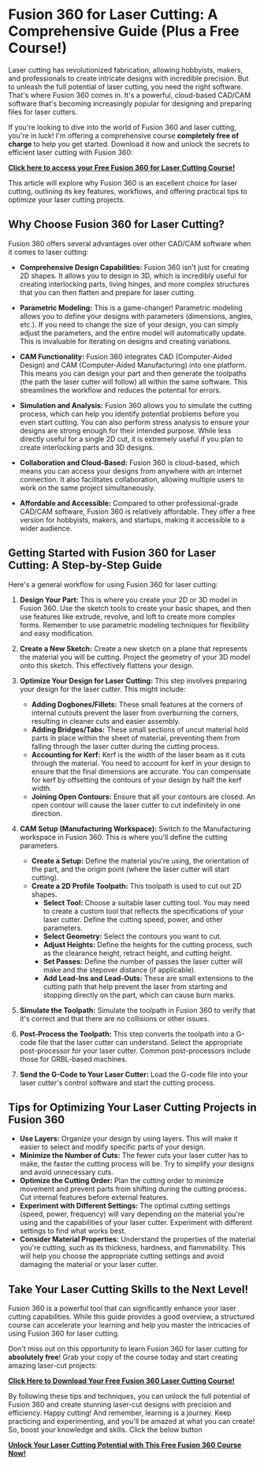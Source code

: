 # Fusion 360 for Laser Cutting: A Comprehensive Guide (Plus a Free Course!)

Laser cutting has revolutionized fabrication, allowing hobbyists, makers, and professionals to create intricate designs with incredible precision. But to unleash the full potential of laser cutting, you need the right software. That's where Fusion 360 comes in. It's a powerful, cloud-based CAD/CAM software that's becoming increasingly popular for designing and preparing files for laser cutters.

If you're looking to dive into the world of Fusion 360 and laser cutting, you're in luck! I'm offering a comprehensive course **completely free of charge** to help you get started.  Download it now and unlock the secrets to efficient laser cutting with Fusion 360:

[**Click here to access your Free Fusion 360 for Laser Cutting Course!**](https://udemywork.com/fusion-360-for-laser-cutting)

This article will explore why Fusion 360 is an excellent choice for laser cutting, outlining its key features, workflows, and offering practical tips to optimize your laser cutting projects.

## Why Choose Fusion 360 for Laser Cutting?

Fusion 360 offers several advantages over other CAD/CAM software when it comes to laser cutting:

*   **Comprehensive Design Capabilities:** Fusion 360 isn't just for creating 2D shapes. It allows you to design in 3D, which is incredibly useful for creating interlocking parts, living hinges, and more complex structures that you can then flatten and prepare for laser cutting.

*   **Parametric Modeling:** This is a game-changer! Parametric modeling allows you to define your designs with parameters (dimensions, angles, etc.).  If you need to change the size of your design, you can simply adjust the parameters, and the entire model will automatically update. This is invaluable for iterating on designs and creating variations.

*   **CAM Functionality:** Fusion 360 integrates CAD (Computer-Aided Design) and CAM (Computer-Aided Manufacturing) into one platform.  This means you can design your part and then generate the toolpaths (the path the laser cutter will follow) all within the same software. This streamlines the workflow and reduces the potential for errors.

*   **Simulation and Analysis:** Fusion 360 allows you to simulate the cutting process, which can help you identify potential problems before you even start cutting. You can also perform stress analysis to ensure your designs are strong enough for their intended purpose. While less directly useful for a single 2D cut, it is extremely useful if you plan to create interlocking parts and 3D designs.

*   **Collaboration and Cloud-Based:** Fusion 360 is cloud-based, which means you can access your designs from anywhere with an internet connection. It also facilitates collaboration, allowing multiple users to work on the same project simultaneously.

*   **Affordable and Accessible:**  Compared to other professional-grade CAD/CAM software, Fusion 360 is relatively affordable. They offer a free version for hobbyists, makers, and startups, making it accessible to a wider audience.

## Getting Started with Fusion 360 for Laser Cutting: A Step-by-Step Guide

Here's a general workflow for using Fusion 360 for laser cutting:

1.  **Design Your Part:** This is where you create your 2D or 3D model in Fusion 360. Use the sketch tools to create your basic shapes, and then use features like extrude, revolve, and loft to create more complex forms. Remember to use parametric modeling techniques for flexibility and easy modification.

2.  **Create a New Sketch:** Create a new sketch on a plane that represents the material you will be cutting. Project the geometry of your 3D model onto this sketch. This effectively flattens your design.

3.  **Optimize Your Design for Laser Cutting:** This step involves preparing your design for the laser cutter. This might include:
    *   **Adding Dogbones/Fillets:** These small features at the corners of internal cutouts prevent the laser from overburning the corners, resulting in cleaner cuts and easier assembly.
    *   **Adding Bridges/Tabs:** These small sections of uncut material hold parts in place within the sheet of material, preventing them from falling through the laser cutter during the cutting process.
    *   **Accounting for Kerf:** Kerf is the width of the laser beam as it cuts through the material. You need to account for kerf in your design to ensure that the final dimensions are accurate.  You can compensate for kerf by offsetting the contours of your design by half the kerf width.
    *   **Joining Open Contours:**  Ensure that all your contours are closed. An open contour will cause the laser cutter to cut indefinitely in one direction.

4.  **CAM Setup (Manufacturing Workspace):** Switch to the Manufacturing workspace in Fusion 360. This is where you'll define the cutting parameters.

    *   **Create a Setup:** Define the material you're using, the orientation of the part, and the origin point (where the laser cutter will start cutting).
    *   **Create a 2D Profile Toolpath:** This toolpath is used to cut out 2D shapes.
        *   **Select Tool:** Choose a suitable laser cutting tool. You may need to create a custom tool that reflects the specifications of your laser cutter. Define the cutting speed, power, and other parameters.
        *   **Select Geometry:** Select the contours you want to cut.
        *   **Adjust Heights:** Define the heights for the cutting process, such as the clearance height, retract height, and cutting height.
        *   **Set Passes:** Define the number of passes the laser cutter will make and the stepover distance (if applicable).
        *   **Add Lead-Ins and Lead-Outs:** These are small extensions to the cutting path that help prevent the laser from starting and stopping directly on the part, which can cause burn marks.

5.  **Simulate the Toolpath:** Simulate the toolpath in Fusion 360 to verify that it's correct and that there are no collisions or other issues.

6.  **Post-Process the Toolpath:** This step converts the toolpath into a G-code file that the laser cutter can understand. Select the appropriate post-processor for your laser cutter. Common post-processors include those for GRBL-based machines.

7.  **Send the G-Code to Your Laser Cutter:** Load the G-code file into your laser cutter's control software and start the cutting process.

## Tips for Optimizing Your Laser Cutting Projects in Fusion 360

*   **Use Layers:** Organize your design by using layers. This will make it easier to select and modify specific parts of your design.
*   **Minimize the Number of Cuts:** The fewer cuts your laser cutter has to make, the faster the cutting process will be. Try to simplify your designs and avoid unnecessary cuts.
*   **Optimize the Cutting Order:** Plan the cutting order to minimize movement and prevent parts from shifting during the cutting process.  Cut internal features before external features.
*   **Experiment with Different Settings:** The optimal cutting settings (speed, power, frequency) will vary depending on the material you're using and the capabilities of your laser cutter. Experiment with different settings to find what works best.
*   **Consider Material Properties:** Understand the properties of the material you're cutting, such as its thickness, hardness, and flammability. This will help you choose the appropriate cutting settings and avoid damaging the material or your laser cutter.

## Take Your Laser Cutting Skills to the Next Level!

Fusion 360 is a powerful tool that can significantly enhance your laser cutting capabilities. While this guide provides a good overview, a structured course can accelerate your learning and help you master the intricacies of using Fusion 360 for laser cutting.

Don't miss out on this opportunity to learn Fusion 360 for laser cutting for **absolutely free**! Grab your copy of the course today and start creating amazing laser-cut projects:

[**Click Here to Download Your Free Fusion 360 Laser Cutting Course!**](https://udemywork.com/fusion-360-for-laser-cutting)

By following these tips and techniques, you can unlock the full potential of Fusion 360 and create stunning laser-cut designs with precision and efficiency. Happy cutting! And remember, learning is a journey. Keep practicing and experimenting, and you'll be amazed at what you can create! So, boost your knowledge and skills. Click the below button

[**Unlock Your Laser Cutting Potential with This Free Fusion 360 Course Now!**](https://udemywork.com/fusion-360-for-laser-cutting)
